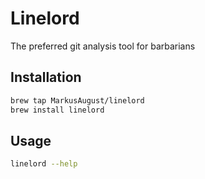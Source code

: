 # Linelord

The preferred git analysis tool for barbarians

## Installation

```bash
brew tap MarkusAugust/linelord
brew install linelord
```

## Usage

```bash
linelord --help
```
